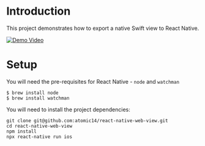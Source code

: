 # Introduction

This project demonstrates how to export a native Swift view to React Native.

[![Demo Video](https://img.youtube.com/vi/_bMsrxiyuHs/0.jpg)](https://www.youtube.com/watch?v=_bMsrxiyuHs)

# Setup

You will need the pre-requisites for React Native - `node` and `watchman`

```
$ brew install node
$ brew install watchman
```

You will need to install the project dependencies:

```
git clone git@github.com:atomic14/react-native-web-view.git
cd react-native-web-view
npm install
npx react-native run ios
```
